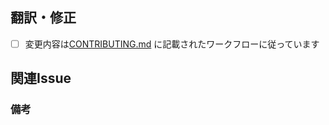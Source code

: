## 翻訳・修正

- [ ] 変更内容は[CONTRIBUTING.md](https://github.com/angular/angular-ja/blob/master/CONTRIBUTING.md) に記載されたワークフローに従っています

## 関連Issue

<!-- 関連Issueがあれば記載してください -->


### 備考
<!-- 重点的にレビューしてほしい部分などあれば自由に記入してください -->

